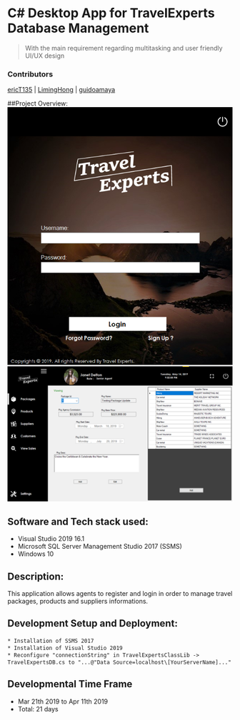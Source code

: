 # C# Desktop App for TravelExperts Database Management
> With the main requirement regarding multitasking and user friendly UI/UX design

### Contributors
[ericT135](https://github.com/ericT135) | [LimingHong](https://github.com/LimingHong) | [guidoamaya](https://github.com/guidoamaya) 

##Project Overview:
<img src="screenshots/1.png" title="Login Form">
<img src="screenshots/2.png" title="Management Form">

## Software and Tech stack used:
* Visual Studio 2019 16.1
* Microsoft SQL Server Management Studio 2017 (SSMS)
* Windows 10

## Description:
This application allows agents to register  and login in order to manage travel packages, products and suppliers informations.

## Development Setup and Deployment:
    * Installation of SSMS 2017
    * Installation of Visual Studio 2019
    * Reconfigure "connectionString" in TravelExpertsClassLib -> TravelExpertsDB.cs to "...@"Data Source=localhost\[YourServerName]..."

## Developmental Time Frame
* Mar 21th 2019 to  Apr 11th 2019
* Total: 21 days

